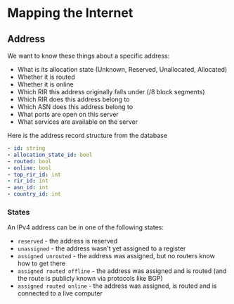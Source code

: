 # Mapping the Internet
## Address
We want to know these things about a specific address:
- What is its allocation state (Unknown, Reserved, Unallocated, Allocated)
- Whether it is routed
- Whether it is online
- Which RIR this address originally falls under (/8 block segments)
- Which RIR does this address belong to
- Which ASN does this address belong to
- What ports are open on this server
- What services are available on the server

Here is the address record structure from the database
```yml
- id: string
- allocation_state_id: bool
- routed: bool
- online: bool
- top_rir_id: int
- rir_id: int
- asn_id: int
- country_id: int
```

### States
An IPv4 address can be in one of the following states:
- `reserved` - the address is reserved
- `unassigned` - the address wasn't yet assigned to a register
- `assigned unrouted` - the address was assigned, but no routers know how to get there
- `assigned routed offline` - the address was assigned and is routed (and the route is publicly known via protocols like BGP)
- `assigned routed online` - the address was assigned, is routed and is connected to a live computer

